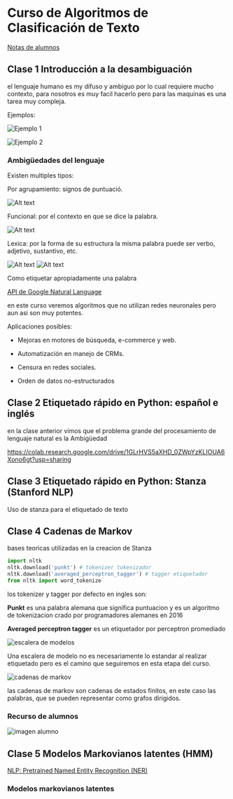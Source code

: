 # Curso de Algoritmos de Clasificación de Texto

[Notas de alumnos](https://github.com/rb-one/Curso_Algoritmos_Clasificacion_Texto/blob/main/Notas/notes.md)


## Clase 1 Introducción a la desambiguación

el lenguaje humano es my difuso y ambiguo por lo cual requiere mucho contexto, para nosotros es muy facil hacerlo pero para las maquinas es una tarea muy compleja.

Ejemplos:

![Ejemplo 1](./images/ejemplo_1.png)

![Ejemplo 2](./images/ejemplo_2.png)

### Ambigüedades del lenguaje

Existen multiples tipos:

Por agrupamiento: signos de puntuació.

![Alt text](./images/ambiguedades_1.png)

Funcional: por el contexto en que se dice la palabra.

![Alt text](./images/ambiguedades_2.png)

Lexica: por la forma de su estructura la misma palabra puede ser verbo, adjetivo, sustantivo, etc.

![Alt text](./images/ambiguedades_3.png)
![Alt text](./images/ambiguedades_4.png)


Como etiquetar apropiadamente una palabra

[API de Google Natural Language](https://cloud.google.com/natural-language)


en este curso veremos algoritmos que no utilizan redes neuronales pero aun asi son muy potentes.

Aplicaciones posibles:

- Mejoras en motores de búsqueda, e-commerce y web.

- Automatización en manejo de CRMs.

- Censura en redes sociales.

- Orden de datos no-estructurados


## Clase 2 Etiquetado rápido en Python: español e inglés

en la clase anterior vimos que el problema grande del procesamiento de lenguaje natural es la Ambigüedad

https://colab.research.google.com/drive/1GLrHVS5aXHD_0ZWpYzKLIOUA6Xono6gt?usp=sharing

## Clase 3 Etiquetado rápido en Python: Stanza (Stanford NLP)

Uso de stanza para el etiquetado de texto

## Clase 4 Cadenas de Markov

bases teoricas utilizadas en la creacion de Stanza

```python
import nltk
nltk.download('punkt') # tokenizer tokenizador
nltk.download('averaged_perceptron_tagger') # tagger etiquetador
from nltk import word_tokenize
```

los tokenizer y tagger por defecto en ingles son:

**Punkt** es una palabra alemana que significa puntuacion y es un algoritmo de tokenizacion crado por programadores alemanes en 2016

**Averaged perceptron tagger** es un etiquetador por perceptron promediado

![escalera de modelos](./images/escalera_de_modelos.png)

Una escalera de modelo no es necesariamente lo estandar al realizar etiquetado pero es el camino que seguiremos en esta etapa del curso.

![cadenas de markov](./images/cadenas_de_markov.png)

las cadenas de markov son cadenas de estados finitos, en este caso las palabras, que se pueden representar como grafos dirigidos.

### Recurso de alumnos

![imagen alumno](https://static.platzi.com/media/user_upload/markov_chain-dd154438-c3a4-40aa-9bac-e19fc3a3a41c.jpg)

## Clase 5 Modelos Markovianos latentes (HMM)

[NLP: Pretrained Named Entity Recognition (NER)](https://medium.com/@b.terryjack/nlp-pretrained-named-entity-recognition-7caa5cd28d7b)

### Modelos markovianos latentes

